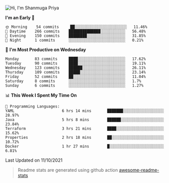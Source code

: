 ![Hi, I'm Shanmuga Priya](https://user-images.githubusercontent.com/11372997/129910864-2785432b-adea-4e52-92eb-f9290c766e28.gif)

<!--START_SECTION:waka-->
**I'm an Early 🐤** 

```text
🌞 Morning    54 commits     ██░░░░░░░░░░░░░░░░░░░░░░░   11.46% 
🌆 Daytime    266 commits    ██████████████░░░░░░░░░░░   56.48% 
🌃 Evening    150 commits    ████████░░░░░░░░░░░░░░░░░   31.85% 
🌙 Night      1 commits      ░░░░░░░░░░░░░░░░░░░░░░░░░   0.21%

```
📅 **I'm Most Productive on Wednesday** 

```text
Monday       83 commits     ████░░░░░░░░░░░░░░░░░░░░░   17.62% 
Tuesday      90 commits     ████░░░░░░░░░░░░░░░░░░░░░   19.11% 
Wednesday    123 commits    ██████░░░░░░░░░░░░░░░░░░░   26.11% 
Thursday     109 commits    █████░░░░░░░░░░░░░░░░░░░░   23.14% 
Friday       52 commits     ██░░░░░░░░░░░░░░░░░░░░░░░   11.04% 
Saturday     8 commits      ░░░░░░░░░░░░░░░░░░░░░░░░░   1.7% 
Sunday       6 commits      ░░░░░░░░░░░░░░░░░░░░░░░░░   1.27%

```


📊 **This Week I Spent My Time On** 

```text
💬 Programming Languages: 
YAML                     6 hrs 14 mins       ███████░░░░░░░░░░░░░░░░░░   28.97% 
Java                     5 hrs 8 mins        ██████░░░░░░░░░░░░░░░░░░░   23.84% 
Terraform                3 hrs 21 mins       ████░░░░░░░░░░░░░░░░░░░░░   15.62% 
Properties               2 hrs 18 mins       ██░░░░░░░░░░░░░░░░░░░░░░░   10.72% 
Docker                   1 hr 27 mins        █░░░░░░░░░░░░░░░░░░░░░░░░   6.81%

```


 Last Updated on 11/10/2021
<!--END_SECTION:waka-->
> Readme stats are generated using github action [awesome-readme-stats](https://github.com/anmol098/waka-readme-stats)
<!--
**Shanmugapriya03/Shanmugapriya03** is a ✨ _special_ ✨ repository because its `README.md` (this file) appears on your GitHub profile.

Here are some ideas to get you started:

- 🔭 I’m currently working on ...
- 🌱 I’m currently learning ...
- 👯 I’m looking to collaborate on ...
- 🤔 I’m looking for help with ...
- 💬 Ask me about ...
- 📫 How to reach me: ...
- 😄 Pronouns: ...
- ⚡ Fun fact: ...
-->
